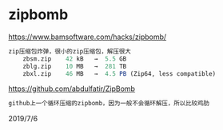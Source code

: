 # zipbomb

https://www.bamsoftware.com/hacks/zipbomb/  
```r
zip压缩包炸弹，很小的zip压缩包，解压很大
    zbsm.zip    42 kB   →  5.5 GB
    zblg.zip    10 MB   →  281 TB
    zbxl.zip    46 MB   →  4.5 PB (Zip64, less compatible)
```

https://github.com/abdulfatir/ZipBomb  
```r
github上一个循环压缩的zipbomb，因为一般不会循环解压，所以比较鸡肋
```


2019/7/6  
